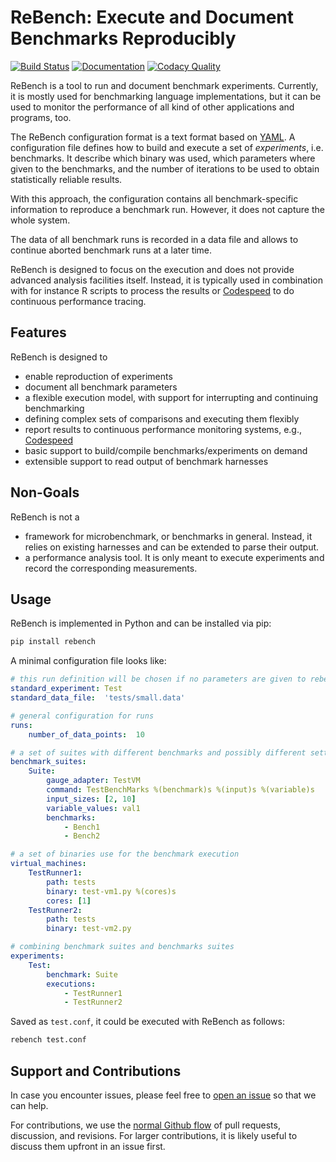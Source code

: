 # ReBench: Execute and Document Benchmarks Reproducibly

[![Build Status](https://travis-ci.org/smarr/ReBench.svg?branch=master)](https://travis-ci.org/smarr/ReBench)
[![Documentation](https://readthedocs.org/projects/rebench/badge/?version=latest)](https://rebench.readthedocs.io/)
[![Codacy Quality](https://api.codacy.com/project/badge/Grade/2f7210b65b414100be03f64fe6702d66)](https://www.codacy.com/app/smarr/ReBench)

ReBench is a tool to run and document benchmark experiments.
Currently, it is mostly used for benchmarking language implementations,
but it can be used to monitor the performance of all
kind of other applications and programs, too.

The ReBench configuration format is a text format based on [YAML](http://yaml.org/).
A configuration file defines how to build and execute a set of *experiments*,
i.e. benchmarks.
It describe which binary was used, which parameters where given
to the benchmarks, and the number of iterations to be used to obtain 
statistically reliable results.

With this approach, the configuration contains all benchmark-specific
information to reproduce a benchmark run. However, it does not capture
the whole system.

The data of all benchmark runs is recorded in a data file and allows to 
continue aborted benchmark runs at a later time.

ReBench is designed to focus on the execution and does not provide advanced
analysis facilities itself. Instead, it is typically used in combination with
for instance R scripts to process the results or [Codespeed][1] to do continuous
performance tracing.

## Features

ReBench is designed to

 - enable reproduction of experiments
 - document all benchmark parameters
 - a flexible execution model,
   with support for interrupting and continuing benchmarking
 - defining complex sets of comparisons and executing them flexibly
 - report results to continuous performance monitoring systems, e.g., [Codespeed][1]
 - basic support to build/compile benchmarks/experiments on demand
 - extensible support to read output of benchmark harnesses

## Non-Goals

ReBench is not a

 - framework for microbenchmark, or benchmarks in general.
   Instead, it relies on existing harnesses and can be extended to parse their
   output.
 - a performance analysis tool. It is only meant to execute experiments and
   record the corresponding measurements. 

## Usage

ReBench is implemented in Python and can be installed via pip:

```bash
pip install rebench
```

A minimal configuration file looks like:

```yaml
# this run definition will be chosen if no parameters are given to rebench
standard_experiment: Test
standard_data_file:  'tests/small.data'

# general configuration for runs
runs:
    number_of_data_points:  10

# a set of suites with different benchmarks and possibly different settings
benchmark_suites:
    Suite:
        gauge_adapter: TestVM
        command: TestBenchMarks %(benchmark)s %(input)s %(variable)s
        input_sizes: [2, 10]
        variable_values: val1
        benchmarks:
            - Bench1
            - Bench2

# a set of binaries use for the benchmark execution
virtual_machines:
    TestRunner1:
        path: tests
        binary: test-vm1.py %(cores)s
        cores: [1]
    TestRunner2:
        path: tests
        binary: test-vm2.py

# combining benchmark suites and benchmarks suites
experiments:
    Test:
        benchmark: Suite
        executions:
            - TestRunner1
            - TestRunner2
```

Saved as `test.conf`, it could be executed with ReBench as follows:

```bash
rebench test.conf
```

## Support and Contributions

In case you encounter issues,
please feel free to [open an issue](https://github.com/smarr/rebench/issues/new)
so that we can help.

For contributions, we use the [normal Github flow](https://guides.github.com/introduction/flow/)
of pull requests, discussion, and revisions. For larger contributions,
it is likely useful to discuss them upfront in an issue first.


[1]: https://github.com/tobami/codespeed/
